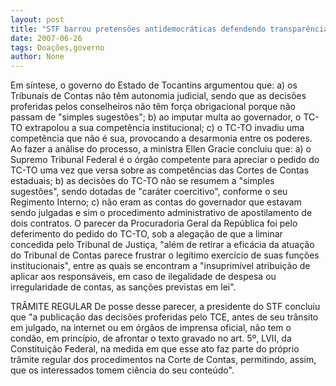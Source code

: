 ```yaml
---
layout: post
title: "STF barrou pretensões antidemocráticas defendendo transparências em ações do governo"
date: 2007-06-26
tags: Doações,governo
author: None
---
```

Em s&iacute;ntese, o governo do Estado de Tocantins argumentou que: 
a) os Tribunais de Contas n&atilde;o t&ecirc;m autonomia judicial, sendo que as decis&otilde;es proferidas pelos conselheiros n&atilde;o t&ecirc;m for&ccedil;a obrigacional porque n&atilde;o passam de &quot;simples sugest&otilde;es&quot;;
b) ao imputar multa ao governador, o TC-TO extrapolou a sua compet&ecirc;ncia institucional;
c) o TC-TO invadiu uma compet&ecirc;ncia que n&atilde;o &eacute; sua, provocando a desarmonia entre os poderes.
Ao fazer a an&aacute;lise do processo, a ministra Ellen Gracie concluiu que:
a) o Supremo Tribunal Federal &eacute; o &oacute;rg&atilde;o competente para apreciar o pedido do TC-TO uma vez que versa sobre as compet&ecirc;ncias das Cortes de Contas estaduais;
b) as decis&otilde;es do TC-TO n&atilde;o se resumem a &quot;simples sugest&otilde;es&quot;, sendo dotadas de &quot;car&aacute;ter coercitivo&quot;, conforme o seu Regimento Interno;
c) n&atilde;o eram as contas do governador que estavam sendo julgadas e sim o procedimento administrativo de apostilamento de dois contratos.
O parecer da Procuradoria Geral da Rep&uacute;blica foi pelo deferimento do pedido do TC-TO, sob a alega&ccedil;&atilde;o de que a liminar concedida pelo Tribunal de Justi&ccedil;a, &quot;al&eacute;m de retirar a efic&aacute;cia da atua&ccedil;&atilde;o do Tribunal de Contas parece frustrar o leg&iacute;timo exerc&iacute;cio de suas fun&ccedil;&otilde;es institucionais&quot;, entre as quais se encontram a &quot;insuprim&iacute;vel atribui&ccedil;&atilde;o de aplicar aos respons&aacute;veis, em caso de ilegalidade de despesa ou irregularidade de contas, as san&ccedil;&otilde;es previstas em lei&quot;. 

TR&Acirc;MITE REGULAR 
De posse desse parecer, a presidente do STF concluiu que &quot;a publica&ccedil;&atilde;o das decis&otilde;es proferidas pelo TCE, antes de seu tr&acirc;nsito em julgado, na internet ou em &oacute;rg&atilde;os de imprensa oficial, n&atilde;o tem o cond&atilde;o, em princ&iacute;pio, de afrontar o texto gravado no art. 5&ordm;, LVII, da Constitui&ccedil;&atilde;o Federal, na medida em que esse ato faz parte do pr&oacute;prio tr&acirc;mite regular dos procedimentos na Corte de Contas, permitindo, assim, que os interessados tomem ci&ecirc;ncia do seu conte&uacute;do&quot;.
 